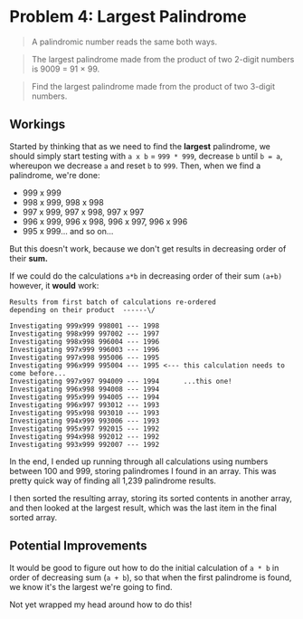 # Problem 4: Largest Palindrome

> A palindromic number reads the same both ways.

> The largest palindrome made from the product of two 2-digit numbers is 9009 = 91 × 99.

> Find the largest palindrome made from the product of two 3-digit numbers.

## Workings

Started by thinking that as we need to find the **largest** palindrome, we should simply start testing with `a x b` = `999 * 999`, decrease `b` until `b = a`, whereupon we decrease `a` and reset `b` to `999`. Then, when we find a palindrome, we're done:

- 999 x 999
- 998 x 999, 998 x 998
- 997 x 999, 997 x 998, 997 x 997
- 996 x 999, 996 x 998, 996 x 997, 996 x 996
- 995 x 999... and so on...

But this doesn't work, because we don't get results in decreasing order of their **sum.**

If we could do the calculations `a*b` in decreasing order of their sum `(a+b)` however, it **would** work:

```
Results from first batch of calculations re-ordered
depending on their product  ------\/

Investigating 999x999 998001 --- 1998
Investigating 998x999 997002 --- 1997
Investigating 998x998 996004 --- 1996
Investigating 997x999 996003 --- 1996
Investigating 997x998 995006 --- 1995
Investigating 996x999 995004 --- 1995 <--- this calculation needs to come before...
Investigating 997x997 994009 --- 1994      ...this one!
Investigating 996x998 994008 --- 1994
Investigating 995x999 994005 --- 1994
Investigating 996x997 993012 --- 1993
Investigating 995x998 993010 --- 1993
Investigating 994x999 993006 --- 1993
Investigating 995x997 992015 --- 1992
Investigating 994x998 992012 --- 1992
Investigating 993x999 992007 --- 1992
```

In the end, I ended up running through all calculations using numbers between 100 and 999, storing palindromes I found in an array. This was pretty quick way of finding all 1,239 palindrome results.

I then sorted the resulting array, storing its sorted contents in another array, and then looked at the largest result, which was the last item in the final sorted array.

## Potential Improvements

It would be good to figure out how to do the initial calculation of `a * b` in order of decreasing sum (`a + b`), so that when the first palindrome is found, we know it's the largest we're going to find.

Not yet wrapped my head around how to do this!
